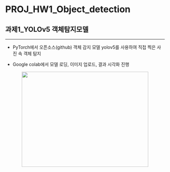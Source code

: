 # PROJ_HW1_Object_detection
## 과제1_YOLOv5 **객체탐지**모델
---
+ PyTorch에서 오픈소스(github) 객체 감지 모델 yolov5를 사용하여 직접 찍은 사진 속 객체 탐지
- Google colab에서 모델 로딩, 이미지 업로드, 결과 시각화 진행

<p align="center">
<img width="400" height="300" src="https://github.com/user-attachments/assets/ca00e5fb-bfd4-4784-b2d8-bfa765c63c8d">
</p>
